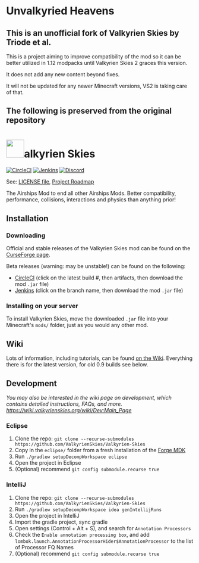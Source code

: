 # Unvalkyried Heavens

## This is an unofficial fork of Valkyrien Skies by Triode et al.

This is a project aiming to improve compatibility of the mod so it can be better utilized in 1.12 modpacks until Valkyrien Skies 2 graces this version.

It does not add any new content beyond fixes.

It will not be updated for any newer Minecraft versions, VS2 is taking care of that.

## The following is preserved from the original repository

# <img src="vs_logo.png" width="48" height="48">alkyrien Skies
[![CircleCI](https://circleci.com/gh/ValkyrienSkies/Valkyrien-Skies.svg?style=svg)](https://circleci.com/gh/ValkyrienSkies/Valkyrien-Skies)
[![Jenkins](https://jenkins.daporkchop.net/job/ValkyrienSkies/job/Valkyrien-Skies/job/master/badge/icon)](https://jenkins.daporkchop.net/job/ValkyrienSkies/job/Valkyrien-Skies/)
[![Discord](https://img.shields.io/discord/244934352092397568.svg)](https://discord.gg/rG3QNDV)

See: [LICENSE file](https://github.com/ValkyrienSkies/Valkyrien-Skies/blob/master/LICENSE), [Project Roadmap](https://github.com/ValkyrienSkies/Valkyrien-Skies/wiki/Roadmap)

The Airships Mod to end all other Airships Mods. Better compatibility, performance, collisions, interactions and physics than anything prior!

## Installation

### Downloading
Official and stable releases of the Valkyrien Skies mod can be found on the [CurseForge page](https://www.curseforge.com/minecraft/mc-mods/valkyrien-skies).

Beta releases (warning: may be unstable!) can be found on the following:
- [CircleCI](https://circleci.com/gh/ValkyrienSkies/Valkyrien-Skies/tree/master) (click on the latest build #, then artifacts, then download the mod `.jar` file)
- [Jenkins](https://jenkins.daporkchop.net/job/Minecraft/job/ValkyrienSkies/) (click on the branch name, then download the mod `.jar` file)

### Installing on your server
To install Valkyrien Skies, move the downloaded `.jar` file into your Minecraft's `mods/` folder, just as you would any other mod.

## Wiki

Lots of information, including tutorials, can be found [on the Wiki](https://wiki.valkyrienskies.org).
Everything there is for the latest version, for old 0.9 builds see below.

## Development

*You may also be interested in the wiki page on development, which contains detailed instructions, FAQs, and more. https://wiki.valkyrienskies.org/wiki/Dev:Main_Page*

### Eclipse
1. Clone the repo: `git clone --recurse-submodules https://github.com/ValkyrienSkies/Valkyrien-Skies`
2. Copy in the `eclipse/` folder from a fresh installation of the [Forge MDK](http://files.minecraftforge.net)
3. Run `./gradlew setupDecompWorkspace eclipse`
4. Open the project in Eclipse
5. (Optional) recommend `git config submodule.recurse true`

### IntelliJ
1.  Clone the repo: `git clone --recurse-submodules https://github.com/ValkyrienSkies/Valkyrien-Skies`
2. Run `./gradlew setupDecompWorkspace idea genIntellijRuns`
3. Open the project in IntelliJ
4. Import the gradle project, sync gradle
5. Open settings (Control + Alt + S), and search for `Annotation Processors`
6. Check the `Enable annotation processing box`, and add `lombok.launch.AnnotationProcessorHider$AnnotationProcessor` to the list of Processor FQ Names
5. (Optional) recommend `git config submodule.recurse true`

